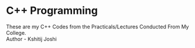 # C++ Programming
These are my C++ Codes from the Practicals/Lectures Conducted From My College.
<br>
Author - Kshitij Joshi

